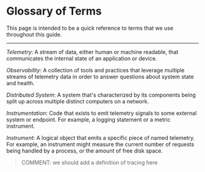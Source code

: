 # Glossary of Terms

This page is intended to be a quick reference to terms that we use throughout
this guide.

---

_Telemetry_: A stream of data, either human or machine readable, that
communicates the internal state of an application or device.

_Observability_: A collection of tools and practices that leverage multiple
streams of telemetry data in order to answer questions about system state and
health.

_Distributed System_: A system that's characterized by its components
being split up across multiple distinct computers on a network.

_Instrumentation_: Code that exists to emit telemetry signals to some external
system or endpoint. For example, a logging statement or a metric instrument.

_Instrument_: A logical object that emits a specific piece of named telemetry.
For example, an instrument might measure the current number of requests being
handled by a process, or the amount of free disk space.

> COMMENT: we should add a definition of tracing here